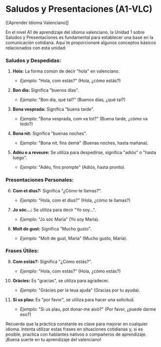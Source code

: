 # Saludos y Presentaciones (A1-VLC)

[[Aprender Idioma Valenciano]]

En el nivel A1 de aprendizaje del idioma valenciano, la Unidad 1 sobre Saludos y Presentaciones es fundamental para establecer una base en la comunicación cotidiana. Aquí te proporcionaré algunos conceptos básicos relacionados con esta unidad:

### Saludos y Despedidas:

1. **Hola:** La forma común de decir "hola" en valenciano.
   - *Ejemplo:* "Hola, com estàs?" (Hola, ¿cómo estás?)

2. **Bon dia:** Significa "buenos días".
   - *Ejemplo:* "Bon dia, què tal?" (Buenos días, ¿qué tal?)

3. **Bona vesprada:** Significa "buena tarde".
   - *Ejemplo:* "Bona vesprada, com va tot?" (Buena tarde, ¿cómo va todo?)

4. **Bona nit:** Significa "buenas noches".
   - *Ejemplo:* "Bona nit, fins demà" (Buenas noches, hasta mañana).

5. **Adéu o a reveure:** Se utiliza para despedirse, significa "adiós" o "hasta luego".
   - *Ejemplo:* "Adéu, fins prompte" (Adiós, hasta pronto).

### Presentaciones Personales:

6. **Com et dius?:** Significa "¿Cómo te llamas?".
   - *Ejemplo:* "Hola, com et dius?" (Hola, ¿cómo te llamas?)

7. **Jo sóc...:** Se utiliza para decir "Yo soy...".
   - *Ejemplo:* "Jo sóc María" (Yo soy María).

8. **Molt de gust:** Significa "Mucho gusto".
   - *Ejemplo:* "Molt de gust, Maria" (Mucho gusto, María).

### Frases Útiles:

9. **Com estàs?:** Significa "¿Cómo estás?".
   - *Ejemplo:* "Hola, com estàs?" (Hola, ¿cómo estás?)

10. **Gràcies:** Es "gracias", se utiliza para agradecer.
    - *Ejemplo:* "Gràcies per la teua ajuda" (Gracias por tu ayuda).

11. **Si us plau:** Es "por favor", se utiliza para hacer una solicitud.
    - *Ejemplo:* "Si us plau, pot donar-me això?" (Por favor, ¿puede darme eso?)

Recuerda que la práctica constante es clave para mejorar en cualquier idioma. Intenta utilizar estas frases en situaciones cotidianas y, si es posible, practica con hablantes nativos o compañeros de aprendizaje. ¡Buena suerte en tu aprendizaje del valenciano!